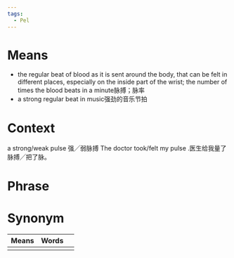 ```yaml
---
tags:
  - Pel
---
```

# Means
- the regular beat of blood as it is sent around the body, that can be felt in different places, especially on the inside part of the wrist; the number of times the blood beats in a minute脉搏；脉率
- a strong regular beat in music强劲的音乐节拍
# Context
a strong/weak pulse 强╱弱脉搏
The doctor took/felt my pulse .医生给我量了脉搏╱把了脉。
# Phrase

# Synonym
| Means | Words |     |
| ----- | ----- | --- |
|       |       |     |
